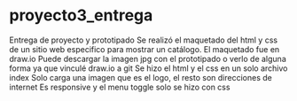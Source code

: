 # proyecto3_entrega
Entrega de proyecto y prototipado
Se realizó el maquetado del html y css de un sitio web especifico para mostrar un catálogo.
El maquetado fue en draw.io
Puede descargar la imagen jpg con el prototipado o verlo de alguna forma ya que vinculé draw.io a git
Se hizo el html y el css en un solo archivo index
Solo carga una imagen que es el logo, el resto son direcciones de internet
Es responsive y el menu toggle solo se hizo con css
